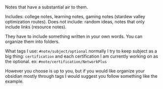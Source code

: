 Notes that have a substantial air to them. 

Includes: college notes, learning notes, gaming notes (stardew valley optimization routes).
Does not include: random ideas, notes that only include links (resource notes).

They have to include something written in your own words.
You can organize them into folders.

What tags I use:
`#note/subject/optional`
normally I try to keep subject as a big thing: `certification` and each certification I am currently working on as the optional. ex: `#note/certification/NetworkPlus`

However you choose is up to you, but if you would like organize your obsidian mostly through tags I would suggest you follow something like the example.